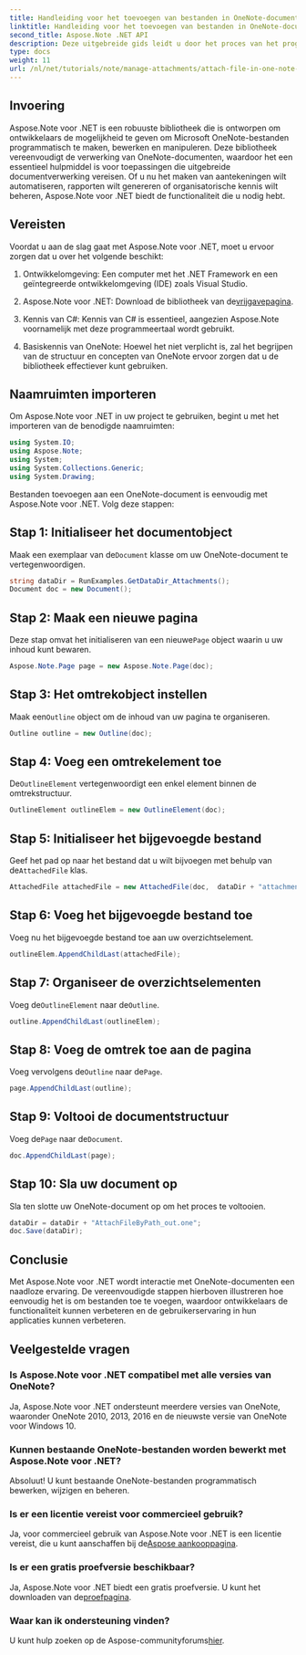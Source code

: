 ```yaml
---
title: Handleiding voor het toevoegen van bestanden in OneNote-documenten met Aspose.Note
linktitle: Handleiding voor het toevoegen van bestanden in OneNote-documenten met Aspose.Note
second_title: Aspose.Note .NET API
description: Deze uitgebreide gids leidt u door het proces van het programmatisch toevoegen van bestanden aan OneNote-documenten, zodat u uw notities en documentbeheertaken naar een hoger niveau kunt tillen. Met duidelijke, stapsgewijze instructies en nuttige FAQ's.
type: docs
weight: 11
url: /nl/net/tutorials/note/manage-attachments/attach-file-in-one-note-documents/
---
```

## Invoering

Aspose.Note voor .NET is een robuuste bibliotheek die is ontworpen om ontwikkelaars de mogelijkheid te geven om Microsoft OneNote-bestanden programmatisch te maken, bewerken en manipuleren. Deze bibliotheek vereenvoudigt de verwerking van OneNote-documenten, waardoor het een essentieel hulpmiddel is voor toepassingen die uitgebreide documentverwerking vereisen. Of u nu het maken van aantekeningen wilt automatiseren, rapporten wilt genereren of organisatorische kennis wilt beheren, Aspose.Note voor .NET biedt de functionaliteit die u nodig hebt.

## Vereisten

Voordat u aan de slag gaat met Aspose.Note voor .NET, moet u ervoor zorgen dat u over het volgende beschikt:

1. Ontwikkelomgeving: Een computer met het .NET Framework en een geïntegreerde ontwikkelomgeving (IDE) zoals Visual Studio.
  
2.  Aspose.Note voor .NET: Download de bibliotheek van de[vrijgavepagina](https://releases.aspose.com/note/net/).

3. Kennis van C#: Kennis van C# is essentieel, aangezien Aspose.Note voornamelijk met deze programmeertaal wordt gebruikt.

4. Basiskennis van OneNote: Hoewel het niet verplicht is, zal het begrijpen van de structuur en concepten van OneNote ervoor zorgen dat u de bibliotheek effectiever kunt gebruiken.

## Naamruimten importeren

Om Aspose.Note voor .NET in uw project te gebruiken, begint u met het importeren van de benodigde naamruimten:

```csharp
using System.IO;
using Aspose.Note;
using System;
using System.Collections.Generic;
using System.Drawing;
```

Bestanden toevoegen aan een OneNote-document is eenvoudig met Aspose.Note voor .NET. Volg deze stappen:

## Stap 1: Initialiseer het documentobject

 Maak een exemplaar van de`Document` klasse om uw OneNote-document te vertegenwoordigen.

```csharp
string dataDir = RunExamples.GetDataDir_Attachments();
Document doc = new Document();
```

## Stap 2: Maak een nieuwe pagina

 Deze stap omvat het initialiseren van een nieuwe`Page` object waarin u uw inhoud kunt bewaren.

```csharp
Aspose.Note.Page page = new Aspose.Note.Page(doc);
```

## Stap 3: Het omtrekobject instellen

 Maak een`Outline` object om de inhoud van uw pagina te organiseren.

```csharp
Outline outline = new Outline(doc);
```

## Stap 4: Voeg een omtrekelement toe

 De`OutlineElement` vertegenwoordigt een enkel element binnen de omtrekstructuur.

```csharp
OutlineElement outlineElem = new OutlineElement(doc);
```

## Stap 5: Initialiseer het bijgevoegde bestand

 Geef het pad op naar het bestand dat u wilt bijvoegen met behulp van de`AttachedFile` klas.

```csharp
AttachedFile attachedFile = new AttachedFile(doc,  dataDir + "attachment.txt");
```

## Stap 6: Voeg het bijgevoegde bestand toe

Voeg nu het bijgevoegde bestand toe aan uw overzichtselement.

```csharp
outlineElem.AppendChildLast(attachedFile);
```

## Stap 7: Organiseer de overzichtselementen

 Voeg de`OutlineElement` naar de`Outline`.

```csharp
outline.AppendChildLast(outlineElem);
```

## Stap 8: Voeg de omtrek toe aan de pagina

 Voeg vervolgens de`Outline` naar de`Page`.

```csharp
page.AppendChildLast(outline);
```

## Stap 9: Voltooi de documentstructuur

 Voeg de`Page` naar de`Document`.

```csharp
doc.AppendChildLast(page);
```

## Stap 10: Sla uw document op

Sla ten slotte uw OneNote-document op om het proces te voltooien.

```csharp
dataDir = dataDir + "AttachFileByPath_out.one";
doc.Save(dataDir);
```

## Conclusie

Met Aspose.Note voor .NET wordt interactie met OneNote-documenten een naadloze ervaring. De vereenvoudigde stappen hierboven illustreren hoe eenvoudig het is om bestanden toe te voegen, waardoor ontwikkelaars de functionaliteit kunnen verbeteren en de gebruikerservaring in hun applicaties kunnen verbeteren.

## Veelgestelde vragen

### Is Aspose.Note voor .NET compatibel met alle versies van OneNote?

Ja, Aspose.Note voor .NET ondersteunt meerdere versies van OneNote, waaronder OneNote 2010, 2013, 2016 en de nieuwste versie van OneNote voor Windows 10.

### Kunnen bestaande OneNote-bestanden worden bewerkt met Aspose.Note voor .NET?

Absoluut! U kunt bestaande OneNote-bestanden programmatisch bewerken, wijzigen en beheren.

### Is er een licentie vereist voor commercieel gebruik?

 Ja, voor commercieel gebruik van Aspose.Note voor .NET is een licentie vereist, die u kunt aanschaffen bij de[Aspose aankooppagina](https://purchase.conholdate.com/buy).

### Is er een gratis proefversie beschikbaar?

 Ja, Aspose.Note voor .NET biedt een gratis proefversie. U kunt het downloaden van de[proefpagina](https://releases.aspose.com/).

### Waar kan ik ondersteuning vinden?

 U kunt hulp zoeken op de Aspose-communityforums[hier](https://forum.aspose.com/c/note/28).